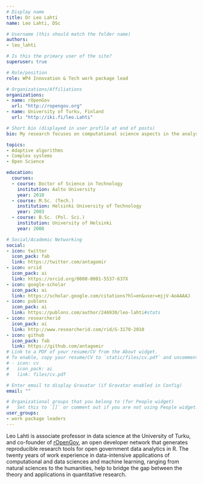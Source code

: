 ```yaml
---
# Display name
title: Dr Leo Lahti
name: Leo Lahti, DSc

# Username (this should match the folder name)
authors:
- leo_lahti

# Is this the primary user of the site?
superuser: true

# Role/position
role: WP4 Innovation & Tech work package lead

# Organizations/Affiliations
organizations:
- name: rOpenGov
  url: "http://ropengov.org"  
- name: University of Turku, Finland
  url: "http://iki.fi/leo.Lahti"

# Short bio (displayed in user profile at end of posts)
bio: My research focuses on computational science aspects in the analysis of complex natural and social systems.

topics:
- Adaptive algorithms
- Complex systems
- Open Science

education:
  courses:
  - course: Doctor of Science in Technology
    institution: Aalto University
    year: 2010
  - course: M.Sc. (Tech.)
    institution: Helsinki University of Technology
    year: 2003
  - course: B.Sc. (Pol. Sci.)
    institution: University of Helsinki
    year: 2008

# Social/Academic Networking
social:
- icon: twitter
  icon_pack: fab
  link: https://twitter.com/antagomir
- icon: orcid
  icon_pack: ai
  link: https://orcid.org/0000-0001-5537-637X
- icon: google-scholar
  icon_pack: ai
  link: https://scholar.google.com/citations?hl=en&user=mjjV-AoAAAAJ
- icon: publons
  icon_pack: ai
  link: https://publons.com/author/246930/leo-lahti#stats
- icon: researcherid
  icon_pack: ai
  link: http://www.researcherid.com/rid/G-3170-2010
- icon: github
  icon_pack: fab
  link: https://github.com/antagomir
# Link to a PDF of your resume/CV from the About widget.
# To enable, copy your resume/CV to `static/files/cv.pdf` and uncomment the lines below.
# - icon: cv
#   icon_pack: ai
#   link: files/cv.pdf

# Enter email to display Gravatar (if Gravatar enabled in Config)
email: ""

# Organizational groups that you belong to (for People widget)
#   Set this to `[]` or comment out if you are not using People widget.
user_groups:
- work package leaders
---
```


Leo Lahti is associate professor in data science at the University of Turku, and co-founder of [rOpenGov](http://ropengov.org), an open developer network that generates reproducible research tools for open government data analytics in R. The twenty years of work experience in data-intensive applications of computational and data sciences and machine learning, ranging from natural sciences to the humanities, help to bridge the gap between the theory and applications in quantitative research.

